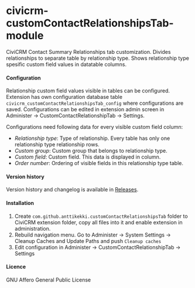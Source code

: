 civicrm-customContactRelationshipsTab-module
============================================

CiviCRM Contact Summary Relationships tab customization. Divides relationships to separate table by relationship type. Shows relationship type spesific custom field values in datatable columns.

#### Configuration
Relationship custom field values visible in tables can be configured. Extension has own configuration database table `civicrm_customContactRelationshipsTab_config` where configurations are saved. Configurations can be edited in extension admin screen in Administer -> CustomContactRelationshipTab -> Settings.

Configurations need following data for every visible custom field column:
* _Relationship type_: Type of relationship. Every table has only one relationship type relationship rows.
* _Custom group_: Custom group that belongs to relationship type.
* _Custom field_: Custom field. This data is displayed in column.
* _Order number_: Ordering of visible fields in this relationship type table.

#### Version history
Version history and changelog is available in [Releases](https://github.com/anttikekki/civicrm-customContactRelationshipsTab-module/releases). 

#### Installation
1. Create `com.github.anttikekki.customContactRelationshipsTab` folder to CiviCRM extension folder, copy all files into it and enable extension in administration.
2. Rebuild navigation menu. Go to Administer -> System Settings -> Cleanup Caches and Update Paths and push `Cleanup caches`
3. Edit configuration in Administer -> CustomContactRelationshipTab -> Settings

#### Licence
GNU Affero General Public License
